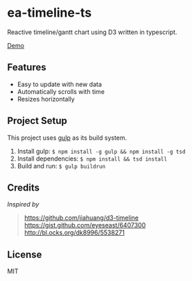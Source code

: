 # ea-timeline-ts

Reactive timeline/gantt chart using D3 written in typescript.

[Demo](http://sebastian.kropponline.de/)
## Features

- Easy to update with new data
- Automatically scrolls with time
- Resizes horizontally

## Project Setup

This project uses [gulp](http://gulpjs.com/) as its build system. 

1. Install gulp: `$ npm install -g gulp && npm install -g tsd`
2. Install dependencies: `$ npm install && tsd install`
3. Build and run: `$ gulp buildrun`

## Credits

_Inspired by_

> https://github.com/jiahuang/d3-timeline 
> https://gist.github.com/eyeseast/6407300 
> http://bl.ocks.org/dk8996/5538271 

## License

MIT